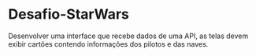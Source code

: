 # Desafio-StarWars
Desenvolver uma interface que recebe dados de uma API, as telas devem exibir cartões contendo informações dos pilotos e das naves.
